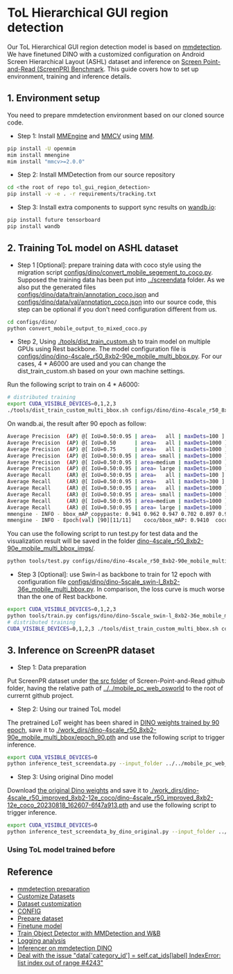 # ToL Hierarchical GUI region detection

Our ToL Hierarchical GUI region detection model is based on [mmdetection](https://github.com/open-mmlab/mmdetection). We have finetuned DINO with a customized configuration on Android Screen Hierarchical Layout (ASHL) dataset and inference on [Screen Point-and-Read (ScreenPR) Benchmark](https://huggingface.co/datasets/yfan1997/ScreenPR). This guide covers how to set up environment, training and inference details.

## 1. Environment setup

You need to prepare mmdetection environment based on our cloned source code.

* Step 1: Install [MMEngine](https://github.com/open-mmlab/mmengine) and [MMCV](https://github.com/open-mmlab/mmcv) using [MIM](https://github.com/open-mmlab/mim).

```bash
pip install -U openmim
mim install mmengine
mim install "mmcv>=2.0.0"
```

* Step 2: Install MMDetection from our source repository

```bash
cd <the root of repo tol_gui_region_detection>
pip install -v -e . -r requirements/tracking.txt
```

* Step 3: Install extra components to support sync results on [wandb.io](https://wandb.ai/):

```bash
pip install future tensorboard
pip install wandb
```

## 2. Training ToL model on ASHL dataset

* Step 1 [Optional]: prepare training data with coco style using the migration script [configs/dino/convert_mobile_segement_to_coco.py](configs/dino/convert_mobile_segement_to_coco.py). Supposed the training data has been put into [../screendata](../screendata) folder. As we also put the generated files [configs/dino/data/train/annotation_coco.json](configs/dino/data/train/annotation_coco.json) and [configs/dino/data/val/annotation_coco.json](configs/dino/data/val/annotation_coco.json) into our source code, this step can be optional if you don't need configuration different from us.

```bash
cd configs/dino/
python convert_mobile_output_to_mixed_coco.py
```

* Step 2, Using [./tools/dist_train_custom.sh](./tools/dist_train_custom.sh) to train model on multiple GPUs using Rest backbone. The model configuration file is [configs/dino/dino-4scale_r50_8xb2-90e_mobile_multi_bbox.py](configs/dino/dino-4scale_r50_8xb2-90e_mobile_multi_bbox.py). For our cases, 4 * A6000 are used and you can change the dist_train_custom.sh based on your own machine settings. 

Run the following script to train on  4 * A6000:

```bash
# distributed training
export CUDA_VISIBLE_DEVICES=0,1,2,3
./tools/dist_train_custom_multi_bbox.sh configs/dino/dino-4scale_r50_8xb2-90e_mobile_multi_bbox.py 4
```

On wandb.ai, the result after 90 epoch as follow:

```bash
Average Precision  (AP) @[ IoU=0.50:0.95 | area=   all | maxDets=100 ] = 0.941
Average Precision  (AP) @[ IoU=0.50      | area=   all | maxDets=1000 ] = 0.962
Average Precision  (AP) @[ IoU=0.75      | area=   all | maxDets=1000 ] = 0.947
Average Precision  (AP) @[ IoU=0.50:0.95 | area= small | maxDets=1000 ] = 0.702
Average Precision  (AP) @[ IoU=0.50:0.95 | area=medium | maxDets=1000 ] = 0.897
Average Precision  (AP) @[ IoU=0.50:0.95 | area= large | maxDets=1000 ] = 0.943
Average Recall     (AR) @[ IoU=0.50:0.95 | area=   all | maxDets=100 ] = 0.959
Average Recall     (AR) @[ IoU=0.50:0.95 | area=   all | maxDets=300 ] = 0.961
Average Recall     (AR) @[ IoU=0.50:0.95 | area=   all | maxDets=1000 ] = 0.961
Average Recall     (AR) @[ IoU=0.50:0.95 | area= small | maxDets=1000 ] = 0.814
Average Recall     (AR) @[ IoU=0.50:0.95 | area=medium | maxDets=1000 ] = 0.916
Average Recall     (AR) @[ IoU=0.50:0.95 | area= large | maxDets=1000 ] = 0.963
mmengine - INFO - bbox_mAP_copypaste: 0.941 0.962 0.947 0.702 0.897 0.943
mmengine - INFO - Epoch(val) [90][11/11]    coco/bbox_mAP: 0.9410  coco/bbox_mAP_50: 0.9620  coco/bbox_mAP_75: 0.9470  coco/bbox_mAP_s: 0.7020  coco/bbox_mAP_m: 0.8970  coco/bbox_mAP_l: 0.9430  data_time: 0.0137  time: 0.2778
```

You can use the following script to run test.py for test data and the visualization result will be saved in the folder [dino-4scale_r50_8xb2-90e_mobile_multi_bbox_imgs/](dino-4scale_r50_8xb2-90e_mobile_multi_bbox_imgs/).

```bash
python tools/test.py configs/dino/dino-4scale_r50_8xb2-90e_mobile_multi_bbox.py /data/orlando/workspace/ScreenReaderData/models/mmdetection_forward/work_dirs/dino-4scale_r50_8xb2-90e_mobile_multi_bbox/epoch_90.pth --show-dir dino-4scale_r50_8xb2-90e_mobile_multi_bbox_imgs/
```

* Step 3 [Optional]: use Swin-l as backbone to train for 12 epoch with configuration file [configs/dino/dino-5scale_swin-l_8xb2-36e_mobile_multi_bbox.py](configs/dino/dino-5scale_swin-l_8xb2-36e_mobile_multi_bbox.py). In comparison, the loss curve is much worse than the one of Rest backbone. 

```bash
export CUDA_VISIBLE_DEVICES=0,1,2,3
python tools/train.py configs/dino/dino-5scale_swin-l_8xb2-36e_mobile_multi_bbox.py --train_batch_size 2 --val_batch_size 2 --lr 0.001 --epoch 12 # 12 out of memory during 16
# distributed training
CUDA_VISIBLE_DEVICES=0,1,2,3 ./tools/dist_train_custom_multi_bbox.sh configs/dino/dino-5scale_swin-l_8xb2-36e_mobile_multi_bbox.py 4
```

## 3. Inference on ScreenPR dataset

* Step 1: Data preparation

Put ScreenPR dataset under [the src folder](https://github.com/UeFan/Screen-Point-and-Read/tree/main/src) of Screen-Point-and-Read github folder, having the relative path of [../../mobile_pc_web_osworld](../../mobile_pc_web_osworld) to the root of currernt github project.

* Step 2: Using our trained ToL model

The pretrained LoT weight has been shared in [DINO weights trained by 90 epoch](https://drive.google.com/file/d/1IN3EfDKyXwu5WegqyFOWfXH6ttJ3zNdx/view?usp=drive_link), save it to [./work_dirs/dino-4scale_r50_8xb2-90e_mobile_multi_bbox/epoch_90.pth](./work_dirs/dino-4scale_r50_8xb2-90e_mobile_multi_bbox/epoch_90.pth) and use the following script to trigger inference.

```bash
export CUDA_VISIBLE_DEVICES=0
python inference_test_screendata.py --input_folder ../../mobile_pc_web_osworld --model_config configs/dino/dino-4scale_r50_8xb2-90e_mobile_multi_bbox.py --checkpoint ./work_dirs/dino-4scale_r50_8xb2-90e_mobile_multi_bbox/epoch_90.pth
```

* Step 3: Using original Dino model

Download [the original Dino weights](https://download.openmmlab.com/mmdetection/v3.0/dino/dino-4scale_r50_improved_8xb2-12e_coco/dino-4scale_r50_improved_8xb2-12e_coco_20230818_162607-6f47a913.pth) and  save it to [./work_dirs/dino-4scale_r50_improved_8xb2-12e_coco/dino-4scale_r50_improved_8xb2-12e_coco_20230818_162607-6f47a913.pth](./work_dirs/dino-4scale_r50_improved_8xb2-12e_coco/dino-4scale_r50_improved_8xb2-12e_coco_20230818_162607-6f47a913.pth) and use the following script to trigger inference.

```bash
export CUDA_VISIBLE_DEVICES=0
python inference_test_screendata_by_dino_original.py --input_folder ../../mobile_pc_web_osworld
```

### Using ToL model trained before

## Reference

* [mmdetection preparation](https://mmdetection.readthedocs.io/en/latest/get_started.html)
* [Customize Datasets](https://github.com/llv22/mmdetection_forward/blob/develop/docs/en/advanced_guides/customize_dataset.md)
* [Dataset customization](https://github.com/open-mmlab/mmdetection/tree/master/docs/en)
* [CONFIG](https://mmengine.readthedocs.io/en/latest/advanced_tutorials/config.html#import-the-custom-module)
* [Prepare dataset](https://mmdetection.readthedocs.io/en/latest/user_guides/train.html#prepare-datasets)
* [Finetune model](https://mmdetection.readthedocs.io/en/latest/user_guides/finetune.html)
* [Train Object Detector with MMDetection and W&B](https://colab.research.google.com/drive/1-qxf3uuXPJr0QUsIic_4cRLxQ1ZBK3yQ?usp=sharing)
* [Logging analysis](https://mmdetection.readthedocs.io/en/latest/user_guides/useful_tools.html)
* [Inferencer on mmdetection DINO](https://github.com/open-mmlab/mmdetection/blob/main/demo/inference_demo.ipynb)
* [Deal with the issue "data['category_id'] = self.cat_ids[label] IndexError: list index out of range #4243"](https://github.com/open-mmlab/mmdetection/issues/4243)
